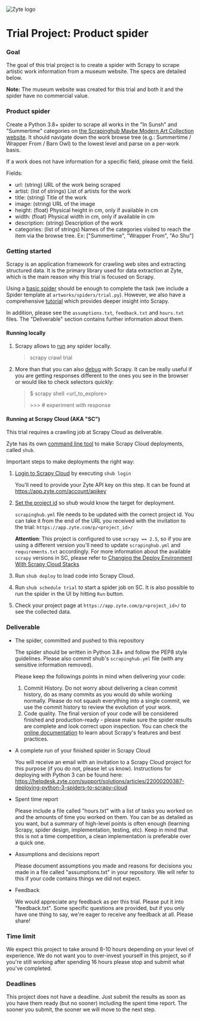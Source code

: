 ![Zyte logo](zyte.png)

# Trial Project: Product spider #

### Goal ###

The goal of this trial project is to create a spider with Scrapy to scrape artistic work information from a museum website. The specs are detailed below.

**Note:** The museum website was created for this trial and both it and the spider have no commercial value.

### Product spider ###

Create a Python 3.8+ spider to scrape all works in the "In Sunsh" and "Summertime" categories on [the Scrapinghub Maybe Modern Art Collection website](http://pstrial-2019-12-16.toscrape.com).
It should navigate down the work browse tree (e.g.: Summertime / Wrapper From / Barn Owl) to the lowest level and parse on a per-work basis.

If a work does not have information for a specific field, please omit the field.

Fields:

* url: (string) URL of the work being scraped
* artist: (list of strings) List of artists for the work
* title: (string) Title of the work
* image: (string) URL of the image
* height: (float) Physical height in cm, only if available in cm
* width: (float) Physical width in cm, only if available in cm
* description: (string) Description of the work
* categories: (list of strings) Names of the categories visited to reach the item via the browse tree. Ex: ["Summertime", "Wrapper From", "Ao Shu"]

### Getting started

Scrapy is an application framework for crawling web sites and extracting structured data.
It is the primary library used for data extraction at Zyte, which is the main reason why this trial is focused on Scrapy.

Using a [basic spider](https://doc.scrapy.org/en/latest/intro/tutorial.html#our-first-spider) should be enough to complete the task
(we include a Spider template at `artworks/spiders/trial.py`).
However, we also have a comprehensive [tutorial](https://doc.scrapy.org/en/latest/intro/tutorial.html) which provides deeper insight into Scrapy.

In addition, please see the `assumptions.txt`, `feedback.txt` and `hours.txt` files. The "Deliverable" section contains further information about them.


#### Running locally

1. Scrapy allows to [run](https://doc.scrapy.org/en/latest/intro/tutorial.html#how-to-run-our-spider) any spider locally.
   > scrapy crawl trial

2. More than that you can also [debug](https://doc.scrapy.org/en/latest/topics/commands.html#shell) with Scrapy.
   It can be really useful if you are getting responses different to the ones you see in the browser or would like to check selectors quickly:
   > $ scrapy shell <url_to_explore>
   >
   > \>>> # experiment with response


#### Running at Scrapy Cloud (AKA "SC")

This trial requires a crawling job at Scrapy Cloud as deliverable.

Zyte has its own [command line tool](https://shub.readthedocs.io/en/stable/quickstart.html) to make Scrapy Cloud deployments, called `shub`.

Important steps to make deployments the right way:

1. [Login to Scrapy Cloud](https://shub.readthedocs.io/en/stable/quickstart.html#basic-usage) by executing `shub login`

    You'll need to provide your Zyte API key on this step. It can be found at https://app.zyte.com/account/apikey

2. [Set the project id](https://shub.readthedocs.io/en/stable/configuration.html#where-to-configure-shub) so _shub_ would know the target for deployment.

    `scrapinghub.yml` file needs to be updated with the correct project id. You can take it from the end of the URL you received with the invitation to the trial:
    `https://app.zyte.com/p/<project_id>/`

    **Attention**: This project is configured to use `scrapy == 2.5`,
    so if you are using a different version you'll need to update `scrapinghub.yml` and `requirements.txt` accordingly. For more information about the available `scrapy` versions in SC, please refer to [Changing the Deploy Environment With Scrapy Cloud Stacks](https://support.zyte.com/support/solutions/articles/22000200402)

3. Run `shub deploy` to load code into Scrapy Cloud.
4. Run `shub schedule trial` to start a spider job on SC. It is also possible to run the spider in the UI by hitting `Run` button.
5. Check your project page at `https://app.zyte.com/p/<project_id>/` to see the collected data.


### Deliverable ###

* The spider, committed and pushed to this repository

    The spider should be written in Python 3.8+ and follow the PEP8 style guidelines. Please also commit shub's `scrapinghub.yml` file (with any sensitive information removed).

    Please keep the followings points in mind when delivering your code:

    1. Commit History. Do not worry about delivering a clean commit history, do as many commits as you would do while working normally. Please do not squash everything into a single commit, we use the commit history to review the evolution of your work.
    2. Code quality. The final version of your code will be considered finished and production-ready - please make sure the spider results are complete and look correct upon inspection. You can check the [online documentation](https://doc.scrapy.org) to learn about Scrapy's features and best practices.

* A complete run of your finished spider in Scrapy Cloud

    You will receive an email with an invitation to a Scrapy Cloud project for this purpose (if you do not, please let us know). Instructions for deploying with Python 3 can be found here: https://helpdesk.zyte.com/support/solutions/articles/22000200387-deploying-python-3-spiders-to-scrapy-cloud

* Spent time report

    Please include a file called "hours.txt" with a list of tasks you worked on and the amounts of time you worked on them. You can be as detailed as you want, but a summary of high-level points is often enough (learning Scrapy, spider design, implementation, testing, etc). Keep in mind that this is not a time competition, a clean implementation is preferable over a quick one.

* Assumptions and decisions report

    Please document assumptions you made and reasons for decisions you made in a file called "assumptions.txt" in your repository. We will refer to this if your code contains things we did not expect.

* Feedback

    We would appreciate any feedback as per this trial. Please put it into "feedback.txt". Some specific questions are provided, but if you only have one thing to say, we're eager to receive any feedback at all. Please share!

### Time limit ###

We expect this project to take around 8-10 hours depending on your level of experience. We do not want you to over-invest yourself in this project, so if you're still working after spending 16 hours please stop and submit what you've completed.

### Deadlines ###

This project does not have a deadline. Just submit the results as soon as you have them ready (but no sooner) including the spent time report. The sooner you submit, the sooner we will move to the next step.




